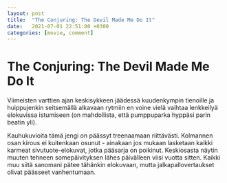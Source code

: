 ```yaml
---
layout: post
title:  "The Conjuring: The Devil Made Me Do It"
date:   2021-07-01 22:51:00 +0300
categories: [movie, comment]
---
```


# The Conjuring: The Devil Made Me Do It

Viimeisten varttien ajan keskisykkeen jäädessä kuudenkympin tienoille ja huippujenkin seitsemällä alkavaan rytmiin en voine vielä vaihtaa lenkkeilyä elokuvissa istumiseen (on mahdollista, että pumppuparka hyppäsi parin beatin yli).

Kauhukuvioita tämä jengi on päässyt treenaamaan riittävästi. Kolmannen osan kirous ei kuitenkaan osunut - ainakaan jos mukaan lasketaan kaikki karmeat sivutuote-elokuvat, jotka pääsarja on poikinut. Keskiosasta näytin muuten tehneen somepäivityksen lähes päivälleen viisi vuotta sitten. Kaikki muu siitä sanomani pätee tähänkin elokuvaan, mutta jalkapallovertaukset olivat päässeet vanhentumaan.

[//]: # "https://www.imdb.com/title/tt7069210/"